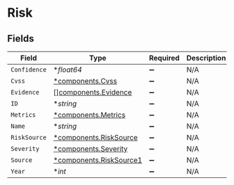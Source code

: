 # Risk


## Fields

| Field                                                             | Type                                                              | Required                                                          | Description                                                       |
| ----------------------------------------------------------------- | ----------------------------------------------------------------- | ----------------------------------------------------------------- | ----------------------------------------------------------------- |
| `Confidence`                                                      | **float64*                                                        | :heavy_minus_sign:                                                | N/A                                                               |
| `Cvss`                                                            | [*components.Cvss](../../models/components/cvss.md)               | :heavy_minus_sign:                                                | N/A                                                               |
| `Evidence`                                                        | [][components.Evidence](../../models/components/evidence.md)      | :heavy_minus_sign:                                                | N/A                                                               |
| `ID`                                                              | **string*                                                         | :heavy_minus_sign:                                                | N/A                                                               |
| `Metrics`                                                         | [*components.Metrics](../../models/components/metrics.md)         | :heavy_minus_sign:                                                | N/A                                                               |
| `Name`                                                            | **string*                                                         | :heavy_minus_sign:                                                | N/A                                                               |
| `RiskSource`                                                      | [*components.RiskSource](../../models/components/risksource.md)   | :heavy_minus_sign:                                                | N/A                                                               |
| `Severity`                                                        | [*components.Severity](../../models/components/severity.md)       | :heavy_minus_sign:                                                | N/A                                                               |
| `Source`                                                          | [*components.RiskSource1](../../models/components/risksource1.md) | :heavy_minus_sign:                                                | N/A                                                               |
| `Year`                                                            | **int*                                                            | :heavy_minus_sign:                                                | N/A                                                               |